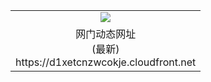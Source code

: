 ﻿<table>
  <tr></tr>
  <tr><td colspan=2 align=center><img src="https://d1xetcnzwcokje.cloudfront.net/Up/oGate.jpg" /></td></tr>
  <tr><td colspan=2 align=center>网门动态网址<br/>(最新)
<br>https://d1xetcnzwcokje.cloudfront.net
<br/>
    </td>
  </tr>
</table>
